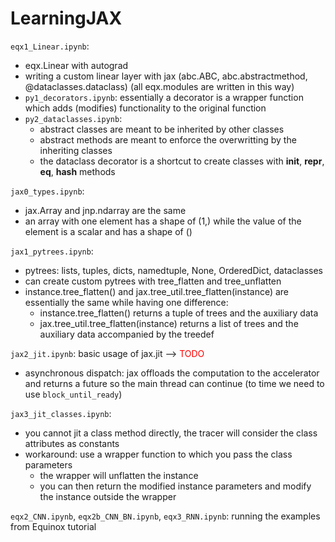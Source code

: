 # LearningJAX

`eqx1_Linear.ipynb`:
- eqx.Linear with autograd
- writing a custom linear layer with jax (abc.ABC, abc.abstractmethod, @dataclasses.dataclass) (all eqx.modules are written in this way)
- `py1_decorators.ipynb`: essentially a decorator is a wrapper function which adds (modifies) functionality to the original function
- `py2_dataclasses.ipynb`:
  - abstract classes are meant to be inherited by other classes
  - abstract methods are meant to enforce the overwritting by the inheriting classes 
  - the dataclass decorator is a shortcut to create classes with __init__, __repr__, __eq__, __hash__ methods

`jax0_types.ipynb`: 
- jax.Array and jnp.ndarray are the same
- an array with one element has a shape of (1,) while the value of the element is a scalar and has a shape of ()

`jax1_pytrees.ipynb`:
- pytrees: lists, tuples, dicts, namedtuple, None, OrderedDict, dataclasses
- can create custom pytrees with tree_flatten and tree_unflatten
- instance.tree_flatten() and jax.tree_util.tree_flatten(instance) are essentially the same while having one difference: 
    - instance.tree_flatten() returns a tuple of trees and the auxiliary data
    - jax.tree_util.tree_flatten(instance) returns a list of trees and the auxiliary data accompanied by the treedef

`jax2_jit.ipynb`: basic usage of jax.jit --> <font color='red'> TODO </font>
- asynchronous dispatch: jax offloads the computation to the accelerator and returns a future so the main thread can continue (to time we need to use `block_until_ready`)

`jax3_jit_classes.ipynb`:
- you cannot jit a class method directly, the tracer will consider the class attributes as constants
- workaround: use a wrapper function to which you pass the class parameters 
    - the wrapper will unflatten the instance
    - you can then return the modified instance parameters and modify the instance outside the wrapper 

`eqx2_CNN.ipynb`, `eqx2b_CNN_BN.ipynb`, `eqx3_RNN.ipynb`: running the examples from Equinox tutorial